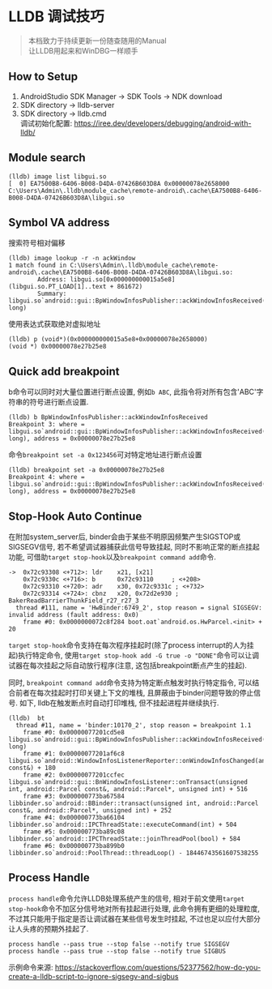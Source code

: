 # LLDB 调试技巧
> 本档致力于持续更新一份随查随用的Manual   
> 让LLDB用起来和WinDBG一样顺手

## How to Setup
1. AndroidStudio SDK Manager -> SDK Tools -> NDK download   
2. SDK directory -> lldb-server   
3. SDK directory -> lldb.cmd   
调试初始化配置: https://iree.dev/developers/debugging/android-with-lldb/  

## Module search
```
(lldb) image list libgui.so
[  0] EA7500B8-6406-B008-D4DA-07426B603D8A 0x00000078e2658000 C:\Users\Admin\.lldb\module_cache\remote-android\.cache\EA7500B8-6406-B008-D4DA-07426B603D8A\libgui.so
``` 

## Symbol VA address
搜索符号相对偏移
```
(lldb) image lookup -r -n ackWindow
1 match found in C:\Users\Admin\.lldb\module_cache\remote-android\.cache\EA7500B8-6406-B008-D4DA-07426B603D8A\libgui.so:
        Address: libgui.so[0x000000000015a5e8] (libgui.so.PT_LOAD[1]..text + 861672)
        Summary: libgui.so`android::gui::BpWindowInfosPublisher::ackWindowInfosReceived(long, long)
```
使用表达式获取绝对虚拟地址
```
(lldb) p (void*)(0x000000000015a5e8+0x00000078e2658000)
(void *) 0x00000078e27b25e8
```

## Quick add breakpoint
b命令可以同时对大量位置进行断点设置, 例如`b ABC`, 此指令将对所有包含'ABC'字符串的符号进行断点设置.
```
(lldb) b BpWindowInfosPublisher::ackWindowInfosReceived
Breakpoint 3: where = libgui.so`android::gui::BpWindowInfosPublisher::ackWindowInfosReceived(long, long), address = 0x00000078e27b25e8
```
命令`breakpoint set -a 0x123456`可对特定地址进行断点设置
```
(lldb) breakpoint set -a 0x00000078e27b25e8
Breakpoint 4: where = libgui.so`android::gui::BpWindowInfosPublisher::ackWindowInfosReceived(long, long), address = 0x00000078e27b25e8
```

## Stop-Hook Auto Continue
在附加system_server后, binder会由于某些不明原因频繁产生SIGSTOP或SIGSEGV信号, 若不希望调试器捕获此信号导致挂起, 同时不影响正常的断点挂起功能, 可借助`target stop-hook`以及`breakpoint command add`命令.   
```
->  0x72c93308 <+712>: ldr    x21, [x21]
    0x72c9330c <+716>: b      0x72c93110     ; <+208>
    0x72c93310 <+720>: adr    x30, 0x72c9331c ; <+732>
    0x72c93314 <+724>: cbnz   x20, 0x72d2e930 ; BakerReadBarrierThunkField_r27_r27_3
  thread #111, name = 'HwBinder:6749_2', stop reason = signal SIGSEGV: invalid address (fault address: 0x0)
    frame #0: 0x0000000072c8f284 boot.oat`android.os.HwParcel.<init> + 20
```

`target stop-hook`命令支持在每次程序挂起时(除了process interrupt的人为挂起)执行特定命令, 使用`target stop-hook add -G true -o "DONE"`命令可以让调试器在每次挂起之际自动放行程序(注意, 这包括breakpoint断点产生的挂起).   

同时, `breakpoint command add`命令支持为特定断点触发时执行特定指令, 可以结合前者在每次挂起时打印关键上下文的堆栈, 且屏蔽由于binder问题导致的停止信号. 如下, lldb在触发断点时自动打印堆栈, 但不挂起进程并继续执行.
```
(lldb)  bt
  thread #11, name = 'binder:10170_2', stop reason = breakpoint 1.1
    frame #0: 0x00000077201cd5e8 libgui.so`android::gui::BpWindowInfosPublisher::ackWindowInfosReceived(long, long)
    frame #1: 0x00000077201af6c8 libgui.so`android::WindowInfosListenerReporter::onWindowInfosChanged(android::gui::WindowInfosUpdate const&) + 180
    frame #2: 0x00000077201ccfec libgui.so`android::gui::BnWindowInfosListener::onTransact(unsigned int, android::Parcel const&, android::Parcel*, unsigned int) + 516
    frame #3: 0x000000773ba67584 libbinder.so`android::BBinder::transact(unsigned int, android::Parcel const&, android::Parcel*, unsigned int) + 252
    frame #4: 0x000000773ba66104 libbinder.so`android::IPCThreadState::executeCommand(int) + 504
    frame #5: 0x000000773ba89c08 libbinder.so`android::IPCThreadState::joinThreadPool(bool) + 584
    frame #6: 0x000000773ba899b0 libbinder.so`android::PoolThread::threadLoop() - 18446743561607538255
```

## Process Handle
`process handle`命令允许LLDB处理系统产生的信号, 相对于前文使用`target stop-hook`命令不加区分信号地对所有挂起进行处理, 此命令拥有更细的处理粒度, 不过其只能用于指定是否让调试器在某些信号发生时挂起, 不过也足以应付大部分让人头疼的预期外挂起了.  
```
process handle --pass true --stop false --notify true SIGSEGV
process handle --pass true --stop false --notify true SIGBUS
```
示例命令来源: https://stackoverflow.com/questions/52377562/how-do-you-create-a-lldb-script-to-ignore-sigsegv-and-sigbus
